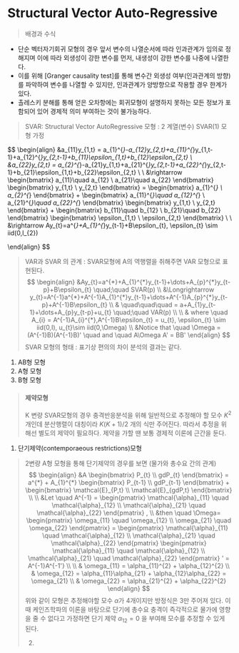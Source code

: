 # Structural Vector Auto-Regressive

> 배경과 수식

- 단순 벡터자기회귀 모형의 경우 앞서 변수의 나열순서에 따라 인과관계가 임의로 정해지며 이에 따라 외생성이 강한 변수를 먼저, 내생성이 강한 변수를 나중에 나열한다.
- 이를 위해 [Granger causality test]를 통해 변수간 외생성 여부(인과관계의 방향)를 파악하여 변수를 나열할 수 있지만, 인과관계가 양방향으로 작용할 경우 한계가 있다.
- 촐레스키 분해를 통해 얻은 오차항에는 회귀모형이 설명하지 못하는 모든 정보가 포함되어 있어 경제적 의미 부여하는 것이 불가능하다.


> SVAR: Structural Vector AutoRegressive 모형
> : 2 계열(변수) SVAR(1) 모형 가정  
> 
$$ 
\begin{align}
	 &a_{11}y_{1,t} = a_{1}^{*}-a_{12}y_{2,t}+a_{11}^{*}y_{1,t-1}+a_{12}^{*}y_{2,t-1}+b_{11}\epsilon_{1,t}+b_{12}\epsilon_{2,t}   \\
	 &a_{22}y_{2,t} = a_{2}^{*}-a_{21}y_{1,t}+a_{21}^{*}y_{2,t-1}+a_{22}^{*}y_{2,t-1}+b_{21}\epsilon_{1,t}+b_{22}\epsilon_{2,t} \\ \\
	 &\rightarrow 	
		\begin{bmatrix}
			a_{11}\quad a_{12} \\
			a_{21}\quad a_{22}
		\end{bmatrix}
		\begin{bmatrix}
			y_{1,t} \\
			y_{2,t}
		\end{bmatrix}
		=
		\begin{bmatrix}
			a_{1}^{*} \\
			a_{2}^{*}
		\end{bmatrix}
		+
		\begin{bmatrix}
			a_{11}^{*}\quad a_{12}^{*} \\
			a_{21}^{*}\quad a_{22}^{*}
		\end{bmatrix}
		\begin{bmatrix}
			y_{1,t} \\
			y_{2,t}
		\end{bmatrix}
		+
		\begin{bmatrix}
			b_{11}\quad b_{12} \\
			b_{21}\quad b_{22}
		\end{bmatrix}
		\begin{bmatrix}
			\epsilon_{1,t} \\
			\epsilon_{2,t}
		\end{bmatrix} 
	\\ \\
	&\rightarrow
		Ay_{t}=a^{*}+A_{1}^{*}y_{t-1}+B\epsilon_{t}, \epsilon_{t} \sim  iid(0,I_{2})
		
 \end{align}
 $$

> VAR과 SVAR 의 관계 : 
> SVAR모형에 A의 역행렬을 취해주면 VAR 모형으로 표현된다.
$$
  \begin{align}
	 &Ay_{t}=a^{*}+A_{1}^{*}y_{t-1}+\dots+A_{p}^{*}y_{t-p}+B\epsilon_{t} \quad;\quad SVAR(p) \\
	 &\Longrightarrow
	 y_{t}=A^{-1}a^{*}+A^{-1}A_{1}^{*}y_{t-1}+\dots+A^{-1}A_{p}^{*}y_{t-p}+A^{-1}B\epsilon_{t} \\
	 & \quad\quad\quad = a+A_{1}y_{t-1}+\dots+A_{p}y_{t-p}+u_{t} \quad;\quad VAR(p) \\ \\
	 & where \quad A_{i} = A^{-1}A_{i}^{*},A^{-1}B\epsilon_{t} = u_{t}, \epsilon_{t} \sim iid(0,I), u_{t}\sim iid(0,\Omega) \\
	 &Notice that  \quad \Omega = (A^{-1}B)(A^{-1}B)' \quad and \quad A\Omega A' = BB' 
  \end{align}
 $$
> SVAR 모형의 형태 : 표기상 편의의 차이 분석의 결과는 같다.
1) AB형 모형
2) A형 모형
3) B형 모형

> #### 제약모형 
> K 변량 SVAR모형의 경우 충격반응분석을 위해 일반적으로 추정해야 할 모수 $K^{2}$ 개인데 분산행렬이 대칭이라 $K(K+1)/2$ 개의 식만 주어진다. 따라서 추정을 위해선 별도의 제약이 필요하다. 제약을 가할 땐 보통 경제적 이론에 근간을 둔다.

1) 단기제약(contemporaeous restrictions)모형

> 2변량 A형 모형을 통해 단기제약의 경우를 보면 (물가와 총수요 간의 관계)
$$
 	\begin{align}
		 	&A
		 	\begin{bmatrix}
			 	P_{t} \\
			 	gdP_{t}
			    \end{bmatrix}
			= a^{*} + A_{1}^{*}
		 	 \begin{bmatrix}
			 	P_{t-1} \\
			 	gdP_{t-1}
			    \end{bmatrix}
			+
		 	 \begin{bmatrix}
			 	\mathcal{E}_{P,t} \\
			        \mathcal{E}_{gdP,t}
			    \end{bmatrix}	\\ \\
			&Let \quad A^{-1} =
			    \begin{pmatrix}
			 	\mathcal{\alpha}_{11} \quad \mathcal{\alpha}_{12} \\
			        \mathcal{\alpha}_{21} \quad \mathcal{\alpha}_{22}
			    \end{pmatrix} ,	\\
			    &then \quad \Omega=
			    \begin{pmatrix}
			 	\omega_{11} \quad \omega_{12} \\
			        \omega_{21} \quad \omega_{22}
			    \end{pmatrix} = 
			    \begin{pmatrix}
			 	\mathcal{\alpha}_{11} \quad \mathcal{\alpha}_{12} \\
			        \mathcal{\alpha}_{21} \quad \mathcal{\alpha}_{22}
			    \end{pmatrix}
			    \begin{pmatrix}
			 	\mathcal{\alpha}_{11} \quad \mathcal{\alpha}_{12} \\
			        \mathcal{\alpha}_{21} \quad \mathcal{\alpha}_{22}
			    \end{pmatrix}	'
			    =
			    A^{-1}A^{-1'} \\ \\	
			& \omega_{11} = \alpha_{11}^{2} + \alpha_{12}^{2} \\
			& \omega_{12} = \alpha_{11}\alpha_{21} + \alpha_{12}\alpha_{22} = \omega_{21} \\
			& \omega_{22} = \alpha_{21}^{2} + \alpha_{22}^{2} 		
		 \end{align}  
$$
>   위와 같이 모형은 추정해야할 모수 $\alpha$가 4개이지만 방정식은 3만 주어져 있다.
>   이때 케인즈학파의 이론을 바탕으로 단기에 총수요 충격이 즉각적으로 물가에 영향을 줄 수 없다고 가정하면 단기 제약 $\alpha_{12}=0$ 을 부여해 모수를 추정할 수 있게 된다.
>   
> 2) 